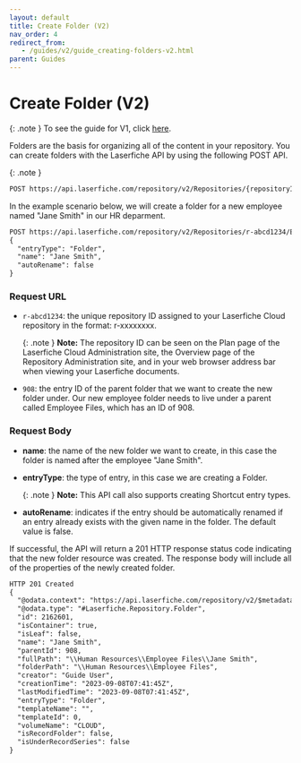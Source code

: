 ```yaml
---
layout: default
title: Create Folder (V2)
nav_order: 4
redirect_from:
   - /guides/v2/guide_creating-folders-v2.html
parent: Guides
---
```

<!--Copyright (c) Laserfiche.
Licensed under the MIT License. See LICENSE in the project root for license information.-->




# Create Folder (V2)

{: .note }
To see the guide for V1, click [here](../guide_creating-folders.html).


Folders are the basis for organizing all of the content in your repository. You can create folders with the Laserfiche API by using the following POST API.

{: .note }
```xml
POST https://api.laserfiche.com/repository/v2/Repositories/{repositoryId}/Entries/{entryId}/Folder/Children
```


In the example scenario below, we will create a folder for a new employee named "Jane Smith" in our HR deparment.

```xml
POST https://api.laserfiche.com/repository/v2/Repositories/r-abcd1234/Entries/908/Folder/Children
{
  "entryType": "Folder",
  "name": "Jane Smith",
  "autoRename": false
}
```

### Request URL

  - `r-abcd1234`: the unique repository ID assigned to your Laserfiche Cloud repository in the format: r-xxxxxxxx.

    {: .note }
    **Note:** The repository ID can be seen on the Plan page of the Laserfiche Cloud Administration site, the Overview page of the Repository Administration site, and in your web browser address bar when viewing your Laserfiche documents.

  - `908`: the entry ID of the parent folder that we want to create the new folder under. Our new employee folder needs to live under a parent called Employee Files, which has an ID of 908.

### Request Body

  - **name**: the name of the new folder we want to create, in this case the folder is named after the employee "Jane Smith".
  - **entryType**: the type of entry, in this case we are creating a Folder.

    {: .note }
    **Note:** This API call also supports creating Shortcut entry types.
    
  - **autoRename**: indicates if the entry should be automatically renamed if an entry already exists with the given name in the folder. The default value is false.



If successful, the API will return a 201 HTTP response status code indicating that the new folder resource was created. The response body will include all of the properties of the newly created folder.

```xml
HTTP 201 Created
{
  "@odata.context": "https://api.laserfiche.com/repository/v2/$metadata#Collection(Laserfiche.Repository.Entry)",
  "@odata.type": "#Laserfiche.Repository.Folder",
  "id": 2162601,
  "isContainer": true,
  "isLeaf": false,
  "name": "Jane Smith",
  "parentId": 908,
  "fullPath": "\\Human Resources\\Employee Files\\Jane Smith",
  "folderPath": "\\Human Resources\\Employee Files",
  "creator": "Guide User",
  "creationTime": "2023-09-08T07:41:45Z",
  "lastModifiedTime": "2023-09-08T07:41:45Z",
  "entryType": "Folder",
  "templateName": "",
  "templateId": 0,
  "volumeName": "CLOUD",
  "isRecordFolder": false,
  "isUnderRecordSeries": false
}
```
